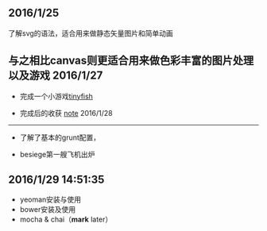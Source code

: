 2016/1/25
----------
了解svg的语法，适合用来做静态矢量图片和简单动画

与之相比canvas则更适合用来做色彩丰富的图片处理以及游戏
2016/1/27  
----------
- 完成一个小游戏[tinyfish](git@github.com:honeypigs/secondYear/tinyFish.git)

- 完成后的收获	[note](git@github.com:honeypigs/secondYear/redrock_weeknote/tinyFish.git)
2016/1/28 
----------
- 了解了基本的grunt配置，
 
- besiege第一艘飞机出炉

2016/1/29 14:51:35 
----------
- yeoman安装与使用
- bower安装及使用
- mocha & chai（**mark** later）

